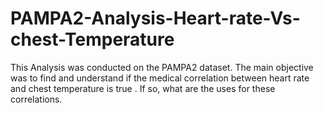 # PAMPA2-Analysis-Heart-rate-Vs-chest-Temperature
This Analysis was conducted on the PAMPA2 dataset. The main objective was to find and understand if the medical correlation between heart rate and chest temperature is true . If so, what are the uses for these correlations.
